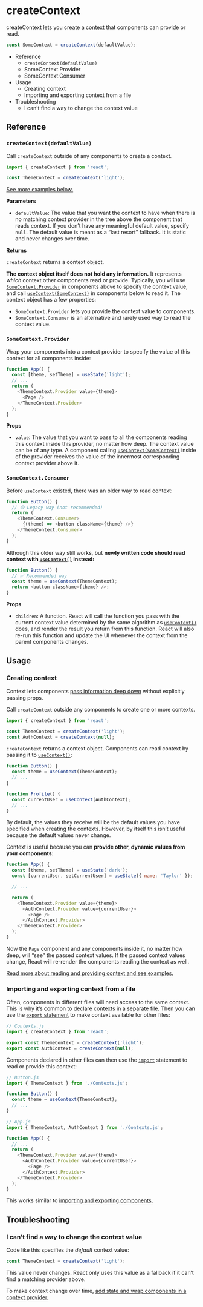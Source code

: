 # createContext

createContext lets you create a [context](https://react.dev/learn/passing-data-deeply-with-context) that components can provide or read.

```js
const SomeContext = createContext(defaultValue);
```

- Reference
  - `createContext(defaultValue)`
  - SomeContext.Provider
  - SomeContext.Consumer
- Usage
  - Creating context
  - Importing and exporting context from a file
- Troubleshooting
  - I can’t find a way to change the context value

## Reference

### `createContext(defaultValue)`

Call `createContext` outside of any components to create a context.

```js
import { createContext } from 'react';

const ThemeContext = createContext('light');
```

[See more examples below.](https://react.dev/reference/react/createContext#usage)

**Parameters**

- `defaultValue`: The value that you want the context to have when there is no matching context provider in the tree above the component that reads context. If you don’t have any meaningful default value, specify `null`. The default value is meant as a “last resort” fallback. It is static and never changes over time.

**Returns**

`createContext` returns a context object.

**The context object itself does not hold any information.** It represents _which_ context other components read or provide. Typically, you will use [`SomeContext.Provider`](https://react.dev/reference/react/createContext#provider) in components above to specify the context value, and call [`useContext(SomeContext)`](https://react.dev/reference/react/useContext) in components below to read it. The context object has a few properties:

- `SomeContext.Provider` lets you provide the context value to components.
- `SomeContext.Consumer` is an alternative and rarely used way to read the context value.

### `SomeContext.Provider`

Wrap your components into a context provider to specify the value of this context for all components inside:

```js
function App() {
  const [theme, setTheme] = useState('light');
  // ...
  return (
    <ThemeContext.Provider value={theme}>
      <Page />
    </ThemeContext.Provider>
  );
}
```

**Props**

- `value`: The value that you want to pass to all the components reading this context inside this provider, no matter how deep. The context value can be of any type. A component calling [`useContext(SomeContext)`](https://react.dev/reference/react/useContext) inside of the provider receives the value of the innermost corresponding context provider above it.

### `SomeContext.Consumer`

Before `useContext` existed, there was an older way to read context:

```js
function Button() {
  // 🟡 Legacy way (not recommended)
  return (
    <ThemeContext.Consumer>
      {(theme) => <button className={theme} />}
    </ThemeContext.Consumer>
  );
}
```

Although this older way still works, but **newly written code should read context with [`useContext()`](https://react.dev/reference/react/useContext) instead:**

```js
function Button() {
  // ✅ Recommended way
  const theme = useContext(ThemeContext);
  return <button className={theme} />;
}
```

**Props**

- `children`: A function. React will call the function you pass with the current context value determined by the same algorithm as [`useContext()`](https://react.dev/reference/react/useContext) does, and render the result you return from this function. React will also re-run this function and update the UI whenever the context from the parent components changes.

## Usage

### Creating context

Context lets components [pass information deep down](https://react.dev/learn/passing-data-deeply-with-context) without explicitly passing props.

Call `createContext` outside any components to create one or more contexts.

```js
import { createContext } from 'react';

const ThemeContext = createContext('light');
const AuthContext = createContext(null);
```

`createContext` returns a context object. Components can read context by passing it to [`useContext()`](https://react.dev/reference/react/useContext):

```js
function Button() {
  const theme = useContext(ThemeContext);
  // ...
}

function Profile() {
  const currentUser = useContext(AuthContext);
  // ...
}
```

By default, the values they receive will be the default values you have specified when creating the contexts. However, by itself this isn’t useful because the default values never change.

Context is useful because you can **provide other, dynamic values from your components:**

```js
function App() {
  const [theme, setTheme] = useState('dark');
  const [currentUser, setCurrentUser] = useState({ name: 'Taylor' });

  // ...

  return (
    <ThemeContext.Provider value={theme}>
      <AuthContext.Provider value={currentUser}>
        <Page />
      </AuthContext.Provider>
    </ThemeContext.Provider>
  );
}
```

Now the `Page` component and any components inside it, no matter how deep, will “see” the passed context values. If the passed context values change, React will re-render the components reading the context as well.

[Read more about reading and providing context and see examples.](https://react.dev/reference/react/useContext)

### Importing and exporting context from a file

Often, components in different files will need access to the same context. This is why it’s common to declare contexts in a separate file. Then you can use the [`export` statement](https://developer.mozilla.org/en-US/docs/web/javascript/reference/statements/export) to make context available for other files:

```js
// Contexts.js
import { createContext } from 'react';

export const ThemeContext = createContext('light');
export const AuthContext = createContext(null);
```

Components declared in other files can then use the [`import`](https://developer.mozilla.org/en-US/docs/web/javascript/reference/statements/import) statement to read or provide this context:

```js
// Button.js
import { ThemeContext } from './Contexts.js';

function Button() {
  const theme = useContext(ThemeContext);
  // ...
}
```

```js
// App.js
import { ThemeContext, AuthContext } from './Contexts.js';

function App() {
  // ...
  return (
    <ThemeContext.Provider value={theme}>
      <AuthContext.Provider value={currentUser}>
        <Page />
      </AuthContext.Provider>
    </ThemeContext.Provider>
  );
}
```

This works similar to [importing and exporting components.](https://react.dev/learn/importing-and-exporting-components)

## Troubleshooting

### I can’t find a way to change the context value

Code like this specifies the _default_ context value:

```js
const ThemeContext = createContext('light');
```

This value never changes. React only uses this value as a fallback if it can’t find a matching provider above.

To make context change over time, [add state and wrap components in a context provider.](https://react.dev/reference/react/useContext#updating-data-passed-via-context)
